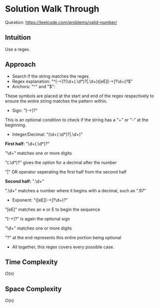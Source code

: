 # Solution Walk Through
Question: https://leetcode.com/problems/valid-number/

## Intuition
Use a regex.

## Approach
- Search if the string matches the regex.
- Regex explanation: "^[-+]?(\d+(\.\d*)?|\.\d+)([eE][-+]?\d+)?$"
- Anchors: "^" and "$":

These symbols are placed at the start and end of the regex respectively to ensure the entire string matches the pattern within.

- Sign: "[-+]?"

This is an optional condition to check if the string has a "+" or "-" at the beginning.

- Integer/Decimal: "(\d+(\.\d*)?|\.\d+)"

**First half:** "\d+(\.\d*)?"

"\d+" matches one or more digits

"(\.\d*)?" gives the option for a decimal after the number

"|" OR operator seperating the first half from the second half

**Second half:** "\.\d+"

"\.\d+" matches a number where it begins with a decimal, such as ".97"

- Exponent: "([eE][-+]?\d+)?"

"[eE]" matches an e or E to begin the sequence

"[-+]?" is again the optional sign

"\d+" matches one or more digits

"?" at the end represents this entire portion being optional

- All together, this regex covers every possible case.

## Time Complexity
$O(n)$

## Space Complexity
$O(n)$